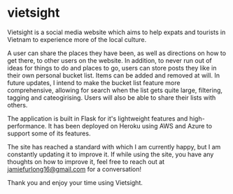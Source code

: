 # vietsight
Vietsight is a social media website which aims to help expats and tourists in Vietnam to experience more of the local culture. 

A user can share the places they have been, as well as directions on how to get there, to other users on the website.
In addition, to never run out of ideas for things to do and places to go, users can store posts they like in their own personal bucket list. Items can be added and removed at will.
In future updates, I intend to make the bucket list feature more comprehensive, allowing for search when the list gets quite large, filtering, tagging and cateogirising. Users will also be able to share their lists with others.

The application is built in Flask for it's lightweight features and high-performance. It has been deployed on Heroku using AWS and Azure to support some of its features.

The site has reached a standard with which I am currently happy, but I am constantly updating it to improve it. If while using the site, you have any thoughts on how to improve it, feel free to reach out at jamiefurlong16@gmail.com for a conversation!

Thank you and enjoy your time using Vietsight.


